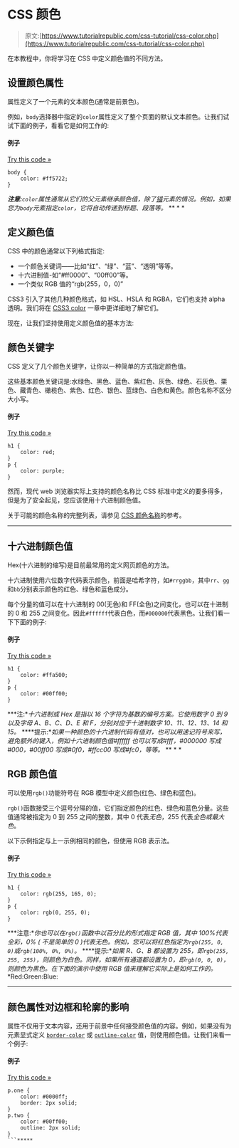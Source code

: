 # CSS 颜色

> 原文:[https://www.tutorialrepublic.com/css-tutorial/css-color.php](https://www.tutorialrepublic.com/css-tutorial/css-color.php)

在本教程中，你将学习在 CSS 中定义颜色值的不同方法。

## 设置颜色属性

属性定义了一个元素的文本颜色(通常是前景色)。

例如，`body`选择器中指定的`color`属性定义了整个页面的默认文本颜色。让我们试试下面的例子，看看它是如何工作的:

#### 例子

[Try this code »](../codelab.php?topic=css&file=color "Try this code using online Editor")

```
body {
    color: #ff5722;
}
```

 ***注意:**`color`属性通常从它们的父元素继承颜色值，除了[锚](../html-reference/html-a-tag.php)元素的情况。例如，如果您为`body`元素指定`color`，它将自动传递到标题、段落等。*  ** * *

## 定义颜色值

CSS 中的颜色通常以下列格式指定:

*   一个颜色关键词——比如“红”、“绿”、“蓝”、“透明”等等。
*   十六进制值-如“#ff0000”、“00ff00”等。
*   一个类似 RGB 值的“rgb(255，0，0)”

CSS3 引入了其他几种颜色格式，如 HSL、HSLA 和 RGBA，它们也支持 alpha 透明。我们将在 [CSS3 color](css3-color.php) 一章中更详细地了解它们。

现在，让我们坚持使用定义颜色值的基本方法:

## 颜色关键字

CSS 定义了几个颜色关键字，让你以一种简单的方式指定颜色值。

这些基本颜色关键词是:水绿色、黑色、蓝色、紫红色、灰色、绿色、石灰色、栗色、藏青色、橄榄色、紫色、红色、银色、蓝绿色、白色和黄色。颜色名称不区分大小写。

#### 例子

[Try this code »](../codelab.php?topic=css&file=color-names "Try this code using online Editor")

```
h1 {
    color: red;
}
p {
    color: purple;
}
```

然而，现代 web 浏览器实际上支持的颜色名称比 CSS 标准中定义的要多得多，但是为了安全起见，您应该使用十六进制颜色值。

关于可能的颜色名称的完整列表，请参见 [CSS 颜色名称](../css-reference/css-color-names.php)的参考。

* * *

## 十六进制颜色值

Hex(十六进制的缩写)是目前最常用的定义网页颜色的方法。

十六进制使用六位数字代码表示颜色，前面是哈希字符，如`#rrggbb`，其中`rr`、`gg`和`bb`分别表示颜色的红色、绿色和蓝色成分。

每个分量的值可以在十六进制的 00(无色)和 FF(全色)之间变化，也可以在十进制的 0 和 255 之间变化。因此`#ffffff`代表白色，而`#000000`代表黑色。让我们看一下下面的例子:

#### 例子

[Try this code »](../codelab.php?topic=css&file=hex-color-values "Try this code using online Editor")

```
h1 {
    color: #ffa500;
}
p {
    color: #00ff00;
}
```

 ***注:**十六进制或 Hex 是指以 16 个字符为基数的编号方案。它使用数字 0 到 9 以及字母 A、B、C、D、E 和 F，分别对应于十进制数字 10、11、12、13、14 和 15。*  ****提示:**如果一种颜色的十六进制代码有值对，也可以用速记符号来写，避免额外的键入，例如十六进制颜色值#ffffff 也可以写成#fff，#000000 写成#000，#00ff00 写成#0f0，#ffcc00 写成#fc0，等等。*  ** * *

## RGB 颜色值

可以使用`rgb()`功能符号在 RGB 模型中定义颜色(红色、绿色和蓝色)。

`rgb()`函数接受三个逗号分隔的值，它们指定颜色的红色、绿色和蓝色分量。这些值通常被指定为 0 到 255 之间的整数，其中 0 代表*无色*，255 代表*全色或最大色*。

以下示例指定与上一示例相同的颜色，但使用 RGB 表示法。

#### 例子

[Try this code »](../codelab.php?topic=css&file=rgb-color-values "Try this code using online Editor")

```
h1 {
    color: rgb(255, 165, 0);
}
p {
    color: rgb(0, 255, 0);
}
```

 ***注意:**你也可以在`rgb()`函数中以百分比的形式指定 RGB 值，其中 100%代表全彩，0% ( *不是简单的 0* )代表无色。例如，您可以将红色指定为`rgb(255, 0, 0)`或`rgb(100%, 0%, 0%)`。*  ****提示:**如果 R、G、B 都设置为 255，即`rgb(255, 255, 255)`，则颜色为白色。同样，如果所有通道都设置为 0，即`rgb(0, 0, 0)`，则颜色为黑色。在下面的演示中使用 RGB 值来理解它实际上是如何工作的。* *Red:Green:Blue:

* * *

## 颜色属性对边框和轮廓的影响

属性不仅用于文本内容，还用于前景中任何接受颜色值的内容。例如，如果没有为元素显式定义 [`border-color`](../css-reference/css-border-color-property.php) 或 [`outline-color`](../css-reference/css-outline-color-property.php) 值，则使用颜色值。让我们来看一个例子:

#### 例子

[Try this code »](../codelab.php?topic=css&file=setting-foreground-color "Try this code using online Editor")

```
p.one {
    color: #0000ff;
    border: 2px solid;
}
p.two {
    color: #00ff00;
    outline: 2px solid;
}
```*****
